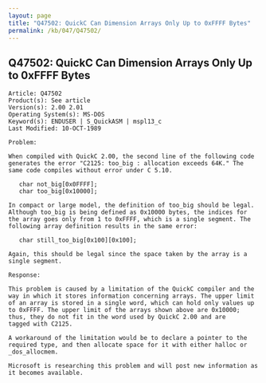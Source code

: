 ```yaml
---
layout: page
title: "Q47502: QuickC Can Dimension Arrays Only Up to 0xFFFF Bytes"
permalink: /kb/047/Q47502/
---
```


## Q47502: QuickC Can Dimension Arrays Only Up to 0xFFFF Bytes

	Article: Q47502
	Product(s): See article
	Version(s): 2.00 2.01
	Operating System(s): MS-DOS
	Keyword(s): ENDUSER | S_QuickASM | mspl13_c
	Last Modified: 10-OCT-1989
	
	Problem:
	
	When compiled with QuickC 2.00, the second line of the following code
	generates the error "C2125: too_big : allocation exceeds 64K." The
	same code compiles without error under C 5.10.
	
	   char not_big[0x0FFFF];
	   char too_big[0x10000];
	
	In compact or large model, the definition of too_big should be legal.
	Although too_big is being defined as 0x10000 bytes, the indices for
	the array goes only from 1 to 0xFFFF, which is a single segment. The
	following array definition results in the same error:
	
	   char still_too_big[0x100][0x100];
	
	Again, this should be legal since the space taken by the array is a
	single segment.
	
	Response:
	
	This problem is caused by a limitation of the QuickC compiler and the
	way in which it stores information concerning arrays. The upper limit
	of an array is stored in a single word, which can hold only values up
	to 0xFFFF. The upper limit of the arrays shown above are 0x10000;
	thus, they do not fit in the word used by QuickC 2.00 and are
	tagged with C2125.
	
	A workaround of the limitation would be to declare a pointer to the
	required type, and then allocate space for it with either halloc or
	_dos_allocmem.
	
	Microsoft is researching this problem and will post new information as
	it becomes available.
